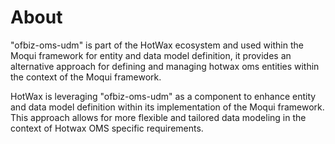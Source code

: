 # About 

"ofbiz-oms-udm" is part of the HotWax ecosystem and used within the Moqui framework for entity and data model definition, 
it provides an alternative approach for defining and managing hotwax oms entities within the context of the Moqui framework.

HotWax is leveraging "ofbiz-oms-udm" as a component to enhance entity and data model definition within its implementation of the Moqui framework. 
This approach allows for more flexible and tailored data modeling in the context of Hotwax OMS specific requirements.
